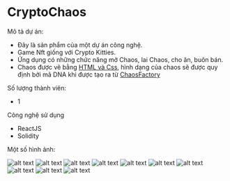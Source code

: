 # CryptoChaos

Mô tả dự án:
- Đây là sản phẩm của một dự án công nghệ.
- Game Nft giống với Crypto Kitties.
- Ứng dụng có những chức năng mở Chaos, lai Chaos, cho ăn, buôn bán.
- Chaos được vẽ bằng [HTML và Css](https://github.com/nakamanfc/Chaos/blob/main/src/Component/Chaos/Chaos.js), hình dạng của chaos sẽ được quy định bởi mã DNA khi được tạo ra từ [ChaosFactory](https://github.com/nakamanfc/Chaos/blob/main/contracts/chaosFactory.sol)

Số lượng thành viên:
- 1

Công nghệ sử dụng
- ReactJS 
- Solidity

Một số hình ảnh:

![alt text](https://github.com/nakamanfc/Chaos/blob/main/Untitled.png)
![alt text](https://github.com/nakamanfc/Chaos/blob/main/1Untitled.png)
![alt text](https://github.com/nakamanfc/Chaos/blob/main/2Untitled.png)
![alt text](https://github.com/nakamanfc/Chaos/blob/main/3Untitled.png)
![alt text](https://github.com/nakamanfc/Chaos/blob/main/4Untitled.png)
![alt text](https://github.com/nakamanfc/Chaos/blob/main/5Untitled.png)
![alt text](https://github.com/nakamanfc/Chaos/blob/main/6Untitled.png)
![alt text](https://github.com/nakamanfc/Chaos/blob/main/7Untitled.png)
![alt text](https://github.com/nakamanfc/Chaos/blob/main/8Untitled.png)
![alt text](https://github.com/nakamanfc/Chaos/blob/main/10Untitled.png)

